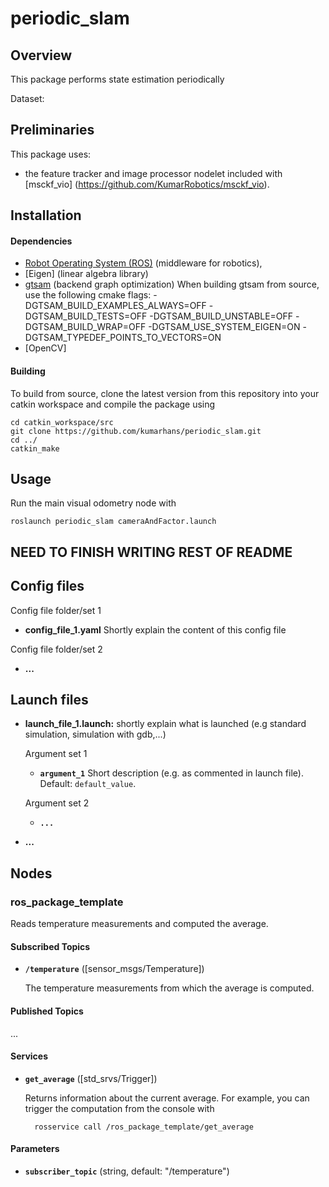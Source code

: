 # periodic_slam

## Overview

This package performs state estimation periodically

Dataset: 
## Preliminaries

This package uses: 
* the feature tracker and image processor nodelet included with [msckf_vio] (https://github.com/KumarRobotics/msckf_vio).

## Installation

#### Dependencies

- [Robot Operating System (ROS)](http://wiki.ros.org) (middleware for robotics),
- [Eigen] (linear algebra library)
- [gtsam](https://github.com/borglab/gtsam) (backend graph optimization) When building gtsam from source, use the following cmake flags: -DGTSAM_BUILD_EXAMPLES_ALWAYS=OFF -DGTSAM_BUILD_TESTS=OFF -DGTSAM_BUILD_UNSTABLE=OFF -DGTSAM_BUILD_WRAP=OFF -DGTSAM_USE_SYSTEM_EIGEN=ON -DGTSAM_TYPEDEF_POINTS_TO_VECTORS=ON 
- [OpenCV] 

#### Building

To build from source, clone the latest version from this repository into your catkin workspace and compile the package using

	cd catkin_workspace/src
	git clone https://github.com/kumarhans/periodic_slam.git
	cd ../
	catkin_make


## Usage

Run the main visual odometry node with

	roslaunch periodic_slam cameraAndFactor.launch
	

## NEED TO FINISH WRITING REST OF README

## Config files

Config file folder/set 1

* **config_file_1.yaml** Shortly explain the content of this config file

Config file folder/set 2

* **...**

## Launch files

* **launch_file_1.launch:** shortly explain what is launched (e.g standard simulation, simulation with gdb,...)

     Argument set 1

     - **`argument_1`** Short description (e.g. as commented in launch file). Default: `default_value`.

    Argument set 2

    - **`...`**

* **...**

## Nodes

### ros_package_template

Reads temperature measurements and computed the average.


#### Subscribed Topics

* **`/temperature`** ([sensor_msgs/Temperature])

	The temperature measurements from which the average is computed.


#### Published Topics

...


#### Services

* **`get_average`** ([std_srvs/Trigger])

	Returns information about the current average. For example, you can trigger the computation from the console with

		rosservice call /ros_package_template/get_average


#### Parameters

* **`subscriber_topic`** (string, default: "/temperature")
